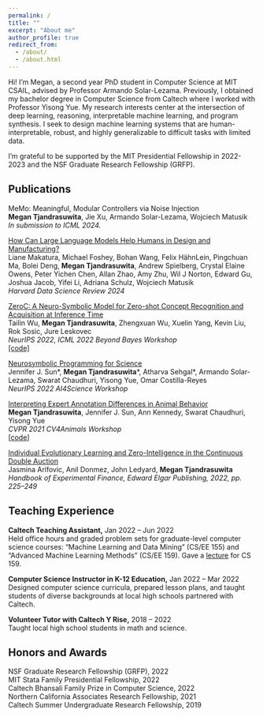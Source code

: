 ```yaml
---
permalink: /
title: ""
excerpt: "About me"
author_profile: true
redirect_from: 
  - /about/
  - /about.html
---
```


Hi! I’m Megan, a second year PhD student in Computer Science at MIT CSAIL, advised by Professor Armando Solar-Lezama. Previously, I obtained my bachelor degree in Computer Science from Caltech where I worked with Professor Yisong Yue. My research interests center at the intersection of deep learning, reasoning, interpretable machine learning, and program synthesis. I seek to design machine learning systems that are human-interpretable, robust, and highly generalizable to difficult tasks with limited data. 

I’m grateful to be supported by the MIT Presidential Fellowship in 2022-2023 and the NSF Graduate Research Fellowship (GRFP).

  
## Publications
MeMo: Meaningful, Modular Controllers via Noise Injection    
**Megan Tjandrasuwita**, Jie Xu, Armando Solar-Lezama, Wojciech Matusik  
*In submission to ICML 2024.*

[How Can Large Language Models Help Humans in Design and Manufacturing?](https://arxiv.org/abs/2307.14377)  
Liane Makatura, Michael Foshey, Bohan Wang, Felix HähnLein, Pingchuan Ma, Bolei Deng, **Megan Tjandrasuwita**, Andrew Spielberg, Crystal Elaine Owens, Peter Yichen Chen, Allan Zhao, Amy Zhu, Wil J Norton, Edward Gu, Joshua Jacob, Yifei Li, Adriana Schulz, Wojciech Matusik  
*Harvard Data Science Review 2024*

[ZeroC: A Neuro-Symbolic Model for Zero-shot Concept Recognition and Acquisition at Inference Time](https://arxiv.org/abs/2206.15049)  
Tailin Wu, **Megan Tjandrasuwita**, Zhengxuan Wu, Xuelin Yang, Kevin Liu, Rok Sosic, Jure Leskovec  
*NeurIPS 2022*, *ICML 2022 Beyond Bayes Workshop*  
[[code]](https://github.com/snap-stanford/zeroC)

[Neurosymbolic Programming for Science](https://arxiv.org/abs/2210.05050)  
Jennifer J. Sun\*, **Megan Tjandrasuwita**\*, Atharva Sehgal\*, Armando Solar-Lezama, Swarat Chaudhuri, Yisong Yue, Omar Costilla-Reyes  
*NeurIPS 2022 AI4Science Workshop*  

[Interpreting Expert Annotation Differences in Animal Behavior](https://arxiv.org/abs/2106.06114)  
**Megan Tjandrasuwita**, Jennifer J. Sun, Ann Kennedy, Swarat Chaudhuri, Yisong Yue  
*CVPR 2021 CV4Animals Workshop*  
[[code](https://github.com/neurosymbolic-learning/Neurosymbolic_Tutorial/tree/main)]

[Individual Evolutionary Learning and Zero-Intelligence in the Continuous Double Auction](https://www.elgaronline.com/edcollchap/book/9781800372337/book-part-9781800372337-26.xml)  
Jasmina Arifovic, Anil Donmez, John Ledyard, **Megan Tjandrasuwita**  
*Handbook of Experimental Finance, Edward Elgar Publishing, 2022, pp. 225–249*  

  
## Teaching Experience
**Caltech Teaching Assistant,** Jan 2022 – Jun 2022  
Held office hours and graded problem sets for graduate-level computer science courses: “Machine Learning and Data Mining” (CS/EE 155) and “Advanced Machine Learning Methods” (CS/EE 159). Gave a [lecture](https://drive.google.com/file/d/16tq1JI5mSb1AH52v9Um8BBfaHFfLT9XN/view) for CS 159.

**Computer Science Instructor in K-12 Education,** Jan 2022 – Mar 2022  
Designed computer science curricula, prepared lesson plans, and taught students of diverse backgrounds at local high schools partnered with Caltech.

**Volunteer Tutor with Caltech Y Rise,** 2018 – 2022  
Taught local high school students in math and science.

  
## Honors and Awards
NSF Graduate Research Fellowship (GRFP), 2022  
MIT Stata Family Presidential Fellowship, 2022  
Caltech Bhansali Family Prize in Computer Science, 2022  
Northern California Associates Research Fellowship, 2021  
Caltech Summer Undergraduate Research Fellowship, 2019  